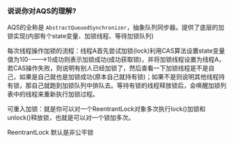 
### 说说你对AQS的理解?

AQS的全称是 ```AbstractQueuedSynchronizer```，抽象队列同步器。提供了底层的加锁实现(内部有个state变量、加锁线程、等待加锁队列)

每次线程操作加锁的流程：线程A首先尝试加锁(lock)利用CAS算法设置state变量值为1(0---->1)成功则表示加锁成功(成功获取锁)，并将加锁线程设置为线程A，若CAS操作失败，则说明有别人已经加锁了，然后查看一下加锁线程是不是自己，如果是自己就也是加锁成功(原本自己就持有锁)；如果不是则说明其他线程持有锁，那自己就跑到加锁队列中排队去。等持有锁的线程释放锁后，会唤醒加锁列表中的线程来重新执行加锁过程。


可重入加锁：就是你可以对一个ReentrantLock对象多次执行lock()加锁和unlock()释放锁，也就是可以对一个锁加多次。

ReentrantLock 默认是非公平锁
